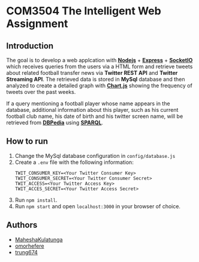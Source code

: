 # COM3504 The Intelligent Web Assignment

## Introduction

The goal is to develop a web applcation with **[Nodejs](https://github.com/nodejs/node)** + **[Express](https://github.com/expressjs/express)** + **[SocketIO](https://github.com/socketio/socket.io)** which receives queries from the users via a HTML form and retrieve tweets about related football transfer news via **Twitter REST API** and **Twitter Streaming API**. The retrieved data is stored in **MySql** database and then analyzed to create a detailed graph with **[Chart.js](https://github.com/chartjs/Chart.js)** showing the frequency of tweets over the past weeks.

If a query mentioning a football player whose name appears in the database, additional information about this player, such as his current football club name, his date of birth and his twitter screen name, will be retrieved from **[DBPedia](http://wiki.dbpedia.org/)** using **[SPARQL](https://en.wikipedia.org/wiki/SPARQL)**.

## How to run
1. Change the MySql database configuration in `config/database.js`
2. Create a `.env` file with the following information:
    ```
    TWIT_CONSUMER_KEY=<Your Twitter Consumer Key>
    TWIT_CONSUMER_SECRET=<Your Twitter Consumer Secret>
    TWIT_ACCESS=<Your Twitter Access Key>
    TWIT_ACCES_SECRET=<Your Twitter Access Secret>
    ```
3. Run `npm install`.
4. Run `npm start` and open `localhost:3000` in your browser of choice.

## Authors
- [MaheshaKulatunga](https://github.com/MaheshaKulatunga)
- [omorhefere](https://github.com/omorhefere)
- [trung674](https://github.com/trung674)

